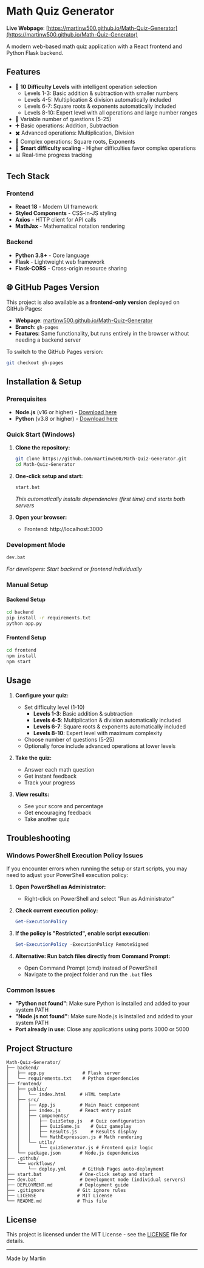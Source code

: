 # Math Quiz Generator

**Live Webpage**: [https://martinw500.github.io/Math-Quiz-Generator](https://martinw500.github.io/Math-Quiz-Generator)

A modern web-based math quiz application with a React frontend and Python Flask backend.

## Features

- 🎯 **10 Difficulty Levels** with intelligent operation selection
  - Levels 1-3: Basic addition & subtraction with smaller numbers
  - Levels 4-5: Multiplication & division automatically included
  - Levels 6-7: Square roots & exponents automatically included
  - Levels 8-10: Expert level with all operations and large number ranges
- 🔢 Variable number of questions (5-25)
- ➕ Basic operations: Addition, Subtraction
- ✖️ Advanced operations: Multiplication, Division
- 🔺 Complex operations: Square roots, Exponents
- 🧠 **Smart difficulty scaling** - Higher difficulties favor complex operations
- 📊 Real-time progress tracking

## Tech Stack

### Frontend
- **React 18** - Modern UI framework
- **Styled Components** - CSS-in-JS styling
- **Axios** - HTTP client for API calls
- **MathJax** - Mathematical notation rendering

### Backend
- **Python 3.8+** - Core language
- **Flask** - Lightweight web framework
- **Flask-CORS** - Cross-origin resource sharing

## 🌐 GitHub Pages Version

This project is also available as a **frontend-only version** deployed on GitHub Pages:

- **Webpage**: [martinw500.github.io/Math-Quiz-Generator](https://martinw500.github.io/Math-Quiz-Generator)
- **Branch**: `gh-pages`
- **Features**: Same functionality, but runs entirely in the browser without needing a backend server

To switch to the GitHub Pages version:
```bash
git checkout gh-pages
```

## Installation & Setup

### Prerequisites
- **Node.js** (v16 or higher) - [Download here](https://nodejs.org/)
- **Python** (v3.8 or higher) - [Download here](https://python.org/)

### Quick Start (Windows)

1. **Clone the repository:**
   ```bash
   git clone https://github.com/martinw500/Math-Quiz-Generator.git
   cd Math-Quiz-Generator
   ```

2. **One-click setup and start:**
   ```bash
   start.bat
   ```
   *This automatically installs dependencies (first time) and starts both servers*

3. **Open your browser:**
   - Frontend: http://localhost:3000

### Development Mode
```bash
dev.bat
```
*For developers: Start backend or frontend individually*

### Manual Setup

#### Backend Setup
```bash
cd backend
pip install -r requirements.txt
python app.py
```

#### Frontend Setup
```bash
cd frontend
npm install
npm start
```

## Usage

1. **Configure your quiz:**
   - Set difficulty level (1-10)
     - **Levels 1-3**: Basic addition & subtraction
     - **Levels 4-5**: Multiplication & division automatically included
     - **Levels 6-7**: Square roots & exponents automatically included
     - **Levels 8-10**: Expert level with maximum complexity
   - Choose number of questions (5-25)
   - Optionally force include advanced operations at lower levels

2. **Take the quiz:**
   - Answer each math question
   - Get instant feedback
   - Track your progress

3. **View results:**
   - See your score and percentage
   - Get encouraging feedback
   - Take another quiz

## Troubleshooting

### Windows PowerShell Execution Policy Issues

If you encounter errors when running the setup or start scripts, you may need to adjust your PowerShell execution policy:

1. **Open PowerShell as Administrator:**
   - Right-click on PowerShell and select "Run as Administrator"

2. **Check current execution policy:**
   ```powershell
   Get-ExecutionPolicy
   ```

3. **If the policy is "Restricted", enable script execution:**
   ```powershell
   Set-ExecutionPolicy -ExecutionPolicy RemoteSigned
   ```

4. **Alternative: Run batch files directly from Command Prompt:**
   - Open Command Prompt (cmd) instead of PowerShell
   - Navigate to the project folder and run the `.bat` files

### Common Issues

- **"Python not found"**: Make sure Python is installed and added to your system PATH
- **"Node.js not found"**: Make sure Node.js is installed and added to your system PATH
- **Port already in use**: Close any applications using ports 3000 or 5000

## Project Structure

```
Math-Quiz-Generator/
├── backend/
│   ├── app.py              # Flask server
│   └── requirements.txt    # Python dependencies
├── frontend/
│   ├── public/
│   │   └── index.html     # HTML template
│   ├── src/
│   │   ├── App.js         # Main React component
│   │   ├── index.js       # React entry point
│   │   ├── components/
│   │   │   ├── QuizSetup.js   # Quiz configuration
│   │   │   ├── QuizGame.js    # Quiz gameplay
│   │   │   ├── Results.js     # Results display
│   │   │   └── MathExpression.js # Math rendering
│   │   └── utils/
│   │       └── quizGenerator.js # Frontend quiz logic
│   └── package.json       # Node.js dependencies
├── .github/
│   └── workflows/
│       └── deploy.yml      # GitHub Pages auto-deployment
├── start.bat              # One-click setup and start
├── dev.bat                # Development mode (individual servers)
├── DEPLOYMENT.md          # Deployment guide
├── .gitignore            # Git ignore rules
├── LICENSE               # MIT License
└── README.md             # This file
```

## License

This project is licensed under the MIT License - see the [LICENSE](LICENSE) file for details.

---

Made by Martin
